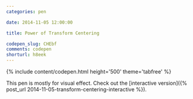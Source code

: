 ```yaml
---
categories: pen

date: 2014-11-05 12:00:00

title: Power of Transform Centering

codepen_slug: CHEbf
comments: codepen
shorturl: h8eek
---
```



{% include content/codepen.html height='500' theme='tabfree' %}

This pen is mostly for visual effect. Check out the [interactive version]({% post_url 2014-11-05-transform-centering-interactive %}).
